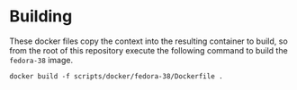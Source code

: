 Building
========

These docker files copy the context into the resulting container to build, so from the root of this repository execute the following command to build the `fedora-38` image.

    docker build -f scripts/docker/fedora-38/Dockerfile .


